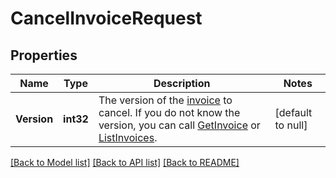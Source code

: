 # CancelInvoiceRequest

## Properties

 Name        | Type      | Description                                                                                                                                                                                                 | Notes             
-------------|-----------|-------------------------------------------------------------------------------------------------------------------------------------------------------------------------------------------------------------|-------------------
 **Version** | **int32** | The version of the [invoice](entity:Invoice) to cancel. If you do not know the version, you can call  [GetInvoice](api-endpoint:Invoices-GetInvoice) or [ListInvoices](api-endpoint:Invoices-ListInvoices). | [default to null] 

[[Back to Model list]](../README.md#documentation-for-models) [[Back to API list]](../README.md#documentation-for-api-endpoints) [[Back to README]](../README.md)

